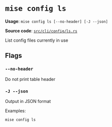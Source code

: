 # `mise config ls`

**Usage**: `mise config ls [--no-header] [-J --json]`

**Source code**: [`src/cli/config/ls.rs`](https://github.com/jdx/mise/blob/main/src/cli/config/ls.rs)

List config files currently in use

## Flags

### `--no-header`

Do not print table header

### `-J --json`

Output in JSON format

Examples:

    mise config ls
